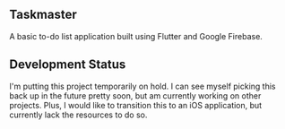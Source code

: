 ## Taskmaster

A basic to-do list application built using Flutter and Google Firebase.

## Development Status

I'm putting this project temporarily on hold. I can see myself picking this back up in the future pretty soon, but am currently working on other projects. Plus, I would like to transition this to an iOS application, but currently lack the resources to do so.

